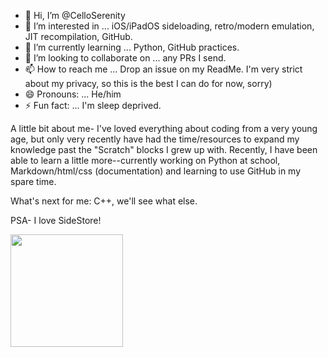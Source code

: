 - 👋 Hi, I’m @CelloSerenity
- 👀 I’m interested in ... iOS/iPadOS sideloading, retro/modern emulation, JIT recompilation, GitHub.
- 🌱 I’m currently learning ... Python, GitHub practices.
- 💞️ I’m looking to collaborate on ... any PRs I send.
- 📫 How to reach me ... Drop an issue on my ReadMe. I'm very strict about my privacy, so this is the best I can do for now, sorry)
- 😄 Pronouns: ... He/him
- ⚡ Fun fact: ... I'm sleep deprived.

A little bit about me- I've loved everything about coding from a very young age, but only very recently have had the time/resources to expand my knowledge past the "Scratch" blocks I grew up with. Recently, I have been able to learn a little more--currently working on Python at school, Markdown/html/css (documentation) and learning to use GitHub in my spare time.

What's next for me: C++, we'll see what else.

PSA- I love SideStore!

<img height="180em" src="https://github-readme-stats.vercel.app/api?username=CelloSerenity&show_icons=true&hide_border=true&&count_private=true&include_all_commits=true" />
